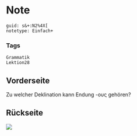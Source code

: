 # Note
```
guid: s&+:N2%4X[
notetype: Einfach+
```

### Tags
```
Grammatik
Lektion28
```

## Vorderseite
Zu welcher Deklination kann Endung -ους gehören?

## Rückseite
<img src="paste-98467f73e58eb7666822a85e0f4c299aff0a54be.jpg">

